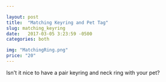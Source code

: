 ```yaml
---

layout: post
title:  "Matching Keyring and Pet Tag"
slug: matching_keyring
date:   2017-03-05 3:23:59 -0500
categories: both

img: "MatchingRing.png"
price: "20"
---
```

Isn't it nice to have a pair keyring and neck ring with your pet? 
